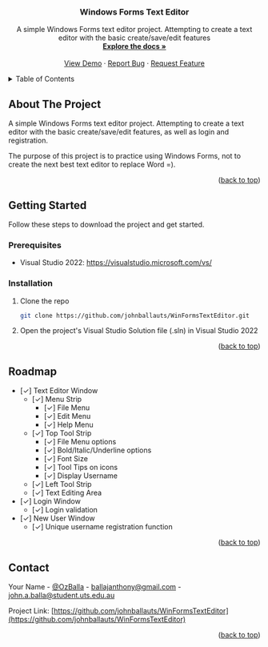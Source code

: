 <a name="readme-top"></a>

<h3 align="center">Windows Forms Text Editor</h3>

  <p align="center">
    A simple Windows Forms text editor project. Attempting to create a text editor with the basic create/save/edit features
    <br />
    <a href="https://github.com/johnballauts/WinFormsTextEditor"><strong>Explore the docs »</strong></a>
    <br />
    <br />
    <a href="https://github.com/johnballauts/WinFormsTextEditor">View Demo</a>
    ·
    <a href="https://github.com/johnballauts/WinFormsTextEditor/issues">Report Bug</a>
    ·
    <a href="https://github.com/johnballauts/WinFormsTextEditor/issues">Request Feature</a>
  </p>
</div>



<!-- TABLE OF CONTENTS -->
<details>
  <summary>Table of Contents</summary>
  <ol>
    <li>
      <a href="#about-the-project">About The Project</a>
    </li>
    <li>
      <a href="#getting-started">Getting Started</a>
      <ul>
        <li><a href="#prerequisites">Prerequisites</a></li>
        <li><a href="#installation">Installation</a></li>
      </ul>
    </li>
    <li><a href="#usage">Usage</a></li>
    <li><a href="#roadmap">Roadmap</a></li>
  </ol>
</details>



<!-- ABOUT THE PROJECT -->
## About The Project

A simple Windows Forms text editor project. Attempting to create a text editor with the basic create/save/edit features, as well as login and registration.

The purpose of this project is to practice using Windows Forms, not to create the next best text editor to replace Word =).

<p align="right">(<a href="#readme-top">back to top</a>)</p>



<!-- GETTING STARTED -->
## Getting Started

Follow these steps to download the project and get started.

### Prerequisites

* Visual Studio 2022: https://visualstudio.microsoft.com/vs/

### Installation

1. Clone the repo
   ```sh
   git clone https://github.com/johnballauts/WinFormsTextEditor.git
   ```
2. Open the project's Visual Studio Solution file (.sln) in Visual Studio 2022 

<p align="right">(<a href="#readme-top">back to top</a>)</p>



<!-- ROADMAP -->
## Roadmap

- [✓] Text Editor Window
    - [✓] Menu Strip
        - [✓] File Menu
        - [✓] Edit Menu
        - [✓] Help Menu
    - [✓] Top Tool Strip
        - [✓] File Menu options
        - [✓] Bold/Italic/Underline options
        - [✓] Font Size
        - [✓] Tool Tips on icons
        - [✓] Display Username
    - [✓] Left Tool Strip
    - [✓] Text Editing Area
- [✓] Login Window
    - [✓] Login validation
- [✓] New User Window
    - [✓] Unique username registration function

<p align="right">(<a href="#readme-top">back to top</a>)</p>



<!-- CONTACT -->
## Contact

Your Name - [@OzBalla](https://twitter.com/Ozballa) - ballajanthony@gmail.com - john.a.balla@student.uts.edu.au

Project Link: [https://github.com/johnballauts/WinFormsTextEditor](https://github.com/johnballauts/WinFormsTextEditor)

<p align="right">(<a href="#readme-top">back to top</a>)</p>
